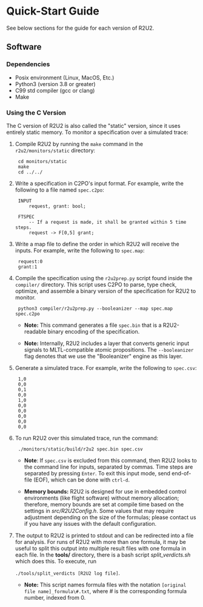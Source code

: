 # Quick-Start Guide

See below sections for the guide for each version of R2U2. 

## Software

### Dependencies

- Posix environment (Linux, MacOS, Etc.)
- Python3 (version 3.8 or greater)
- C99 std compiler (gcc or clang)
- Make

### Using the C Version

The C version of R2U2 is also called the "static" version, since it uses entirely static memory. To monitor a specification over a simulated trace:

1. Compile R2U2 by running the `make` command in the `r2u2/monitors/static` directory:

        cd monitors/static
        make
        cd ../../

    <!-- - To run the default test suite, run `python test/r2u2test.py [suite name]` after compiling `r2u2` where `suite name` is the name of any file in the `test/suites` directory (`regression`, for example). -->

2. Write a specification in C2PO's input format. For example, write the following to a file named `spec.c2po`:

        INPUT
            request, grant: bool;

        FTSPEC
            -- If a request is made, it shall be granted within 5 time steps.
            request -> F[0,5] grant;

3. Write a map file to define the order in which R2U2 will receive the inputs. For example, write the following to `spec.map`:

        request:0
        grant:1

4. Compile the specification using the `r2u2prep.py` script found inside the `compiler/` directory. This script uses C2PO to parse, type check, optimize, and assemble a binary version of the specification for R2U2 to monitor.

        python3 compiler/r2u2prep.py --booleanizer --map spec.map spec.c2po

    - **Note:** This command generates a file `spec.bin` that is a R2U2-readable binary encoding of the specification.

    - **Note:** Internally, R2U2 includes a layer that converts generic input signals to MLTL-compatible atomic propositions. The `--booleanizer` flag denotes that we use the "Booleanizer" engine as this layer.

5. Generate a simulated trace. For example, write the following to `spec.csv`:

        1,0
        0,0
        0,1
        0,0
        1,0
        0,0
        0,0
        0,0
        0,0
        0,0

6. To run R2U2 over this simulated trace, run the command:

        ./monitors/static/build/r2u2 spec.bin spec.csv

    - **Note**: If `spec.csv` is excluded from this command, then R2U2 looks to the command line for inputs, separated by commas. Time steps are separated by pressing `Enter`. To exit this input mode, send end-of-file (EOF), which can be done with `ctrl-d`.

    - **Memory bounds:** R2U2 is designed for use in embedded control environments (like flight software) without memory allocation; therefore, memory bounds are set at compile time based on the settings in *src/R2U2Config.h*. Some values that may require adjustment depending on the size of the formulas; please contact us if you have any issues with the default configuration.

7. The output to R2U2 is printed to stdout and can be redirected into a file for analysis. For runs of R2U2 with more than one formula, it may be useful to split this output into multiple result files with one formula in each file. In the **tools/** directory, there is a bash script *split_verdicts.sh* which does this. To execute, run

    `./tools/split_verdicts [R2U2 log file]`.

    - **Note:** This script names formula files with the notation `[original file name]_formula\#.txt`, where \# is the corresponding formula number, indexed from 0.
